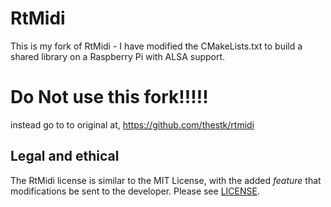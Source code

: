 # RtMidi

This is my fork of RtMidi - I have modified the CMakeLists.txt to build a shared library on a Raspberry Pi with ALSA support.

# Do Not use this fork!!!!!
  
instead go to to original at,
https://github.com/thestk/rtmidi

## Legal and ethical

The RtMidi license is similar to the MIT License, with the added *feature* that modifications be sent to the developer.  Please see [LICENSE](LICENSE).
